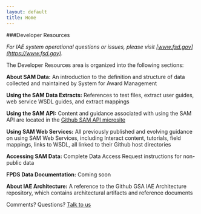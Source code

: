 ```yaml
---
layout: default
title: Home
---
```

###Developer Resources

_For IAE system operational questions or issues, please visit [www.fsd.gov](https://www.fsd.gov)._

The Developer Resources area is organized into the following sections:

__About SAM Data:__ An introduction to the definition and structure of data collected and maintained by System for Award Management

__Using the SAM Data Extracts:__ References to test files, extract user guides, web service WSDL guides, and extract mappings

__Using the SAM API:__ Content and guidance associated with using the SAM API are located in the [Github SAM API microsite](http://gsa.github.io/sam_api/sam)


__Using SAM Web Services:__ All previously published and evolving guidance on using SAM Web Services, including Interact content, tutorials, field mappings, links to WSDL, all linked to their Github host directories

__Accessing SAM Data:__ Complete Data Access Request instructions for non-public data

__FPDS Data Documentation:__ Coming soon

__About IAE Architecture:__ A reference to the Github GSA IAE Architecture repository, which contains architectural artifacts and reference documents


Comments? Questions?  [Talk to us](https://github.com/GSA/IAE-Transparency-Space/issues)

